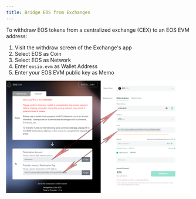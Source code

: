 ```yaml
---
title: Bridge EOS from Exchanges
---
```


To withdraw EOS tokens from a centralized exchange (CEX) to an EOS EVM address:

1. Visit the withdraw screen of the Exchange's app
2. Select EOS as Coin
3. Select EOS as Network
4. Enter `eosio.evm` as Wallet Address
5. Enter your EOS EVM public key as Memo

![EOS EVM Token Flow](./images/EOS-EVM_withdraw_from_CEX_to_wallet.png)
